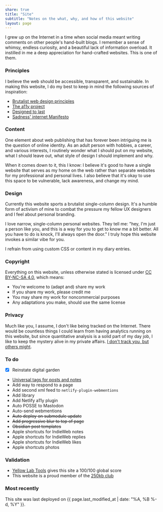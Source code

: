```yaml
---
share: true
title: "Site"
subtitle: "Notes on the what, why, and how of this website"
layout: page
---
```

I grew up on the Internet in a time when social media meant writing comments on other people's hand-built blogs. I remember a sense of whimsy, endless curiosity, and a beautiful lack of information overload. It instilled in me a deep appreciation for hand-crafted websites. This is one of them.

### Principles
I believe the web should be accessible, transparent, and sustainable. In making this website, I do my best to keep in mind the following sources of inspiration:

- [Brutalist web design principles](https://brutalist-web.design/)
- [The a11y project](https://www.a11yproject.com/)
- [Designed to last](https://jeffhuang.com/designed_to_last/)
- [Sadness' internet Manifesto](https://sadgrl.online/cyberspace/internet-manifesto)

### Content
One element about web publishing that has forever been intriguing me is the question of online identity. As an adult person with hobbies, a career, and various interests, I routinely wonder what I should put on my website, what I should leave out, what style of design I should implement and why.

When it comes down to it, this I know: I believe it's good to have a single website that serves as my home on the web rather than separate websites for my professional and personal lives. I also believe that it's okay to use this space to be vulnerable, lack awareness, and change my mind.

### Design
Currently this website sports a brutalist single-column design. It's a humble form of activism of mine to combat the pressure my fellow UX designers and I feel about personal branding. 

I love narrow, single-column personal websites. They tell me: "hey, I'm just a person like you, and this is a way for you to get to know me a bit better. All you have to do is knock, I'll always open the door." I truly hope this website invokes a similar vibe for you.

I refrain from using custom CSS or content in my diary entries. 

### Copyright
Everything on this website, unless otherwise stated is licensed under [CC BY-NC-SA 4.0](http://creativecommons.org/licenses/by-nc-sa/4.0/?ref=chooser-v1), which means: 

- You're welcome to (adapt and) share my work
- If you share my work, please credit me
- You may share my work for noncommercial purposes
- Any adaptations you make, should use the same license

### Privacy
Much like you, I assume, I don't like being tracked on the Internet. There would be countless things I could learn from having analytics running on this website, but since quantitative analysis is a solid part of my day job, I like to keep the mystery alive in my private affairs. [I don't track you, but others might](https://www.zylstra.org/blog/2020/01/i-dont-track-you-here-but-others-might/).

### To do
- [x] Reinstate digital garden
- [Universal tags for posts and notes](https://github.com/jekyll/jekyll-archives/pull/88)
- Add way to respond to a page
- Add second xml feed to `netlify-plugin-webmentions` 
- Add library  
- Add Netlify a11y plugin 
- Auto POSSE to Mastodon
- Auto-send webmentions
- ~~Auto deploy on submodule update~~
- ~~Add progressive blur to top of page~~ 
- ~~Obsidian post templates~~
- Apple shortcuts for IndieWeb notes
- Apple shortcuts for IndieWeb replies
- Apple shortcuts for IndieWeb likes
- Apple shortcuts photos

### Validation
- [Yellow Lab Tools](https://yellowlab.tools/result/gk6j8ztrj0) gives this site a 100/100 global score
- This website is a proud member of the [250kb club](https://250kb.club/zinzy-website/)

### Most recently
This site was last deployed on {{ page.last_modified_at | date: "%A, %B %-d, %Y" }}.